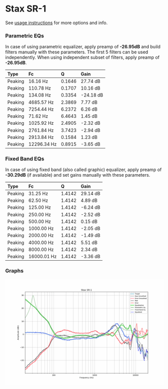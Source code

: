 # Stax SR-1
See [usage instructions](https://github.com/jaakkopasanen/AutoEq#usage) for more options and info.

### Parametric EQs
In case of using parametric equalizer, apply preamp of **-26.95dB** and build filters manually
with these parameters. The first 5 filters can be used independently.
When using independent subset of filters, apply preamp of **-26.95dB**.

| Type    | Fc          |      Q | Gain      |
|:--------|:------------|:-------|:----------|
| Peaking | 16.16 Hz    | 0.1646 | 27.74 dB  |
| Peaking | 110.78 Hz   | 0.1707 | 10.16 dB  |
| Peaking | 134.08 Hz   | 0.3354 | -24.18 dB |
| Peaking | 4685.57 Hz  | 2.3869 | 7.77 dB   |
| Peaking | 7254.44 Hz  | 6.2372 | 6.26 dB   |
| Peaking | 71.62 Hz    | 6.4643 | 1.45 dB   |
| Peaking | 1025.92 Hz  | 2.4905 | -2.32 dB  |
| Peaking | 2761.84 Hz  | 3.7423 | -2.94 dB  |
| Peaking | 2913.84 Hz  | 0.1584 | 1.23 dB   |
| Peaking | 12296.34 Hz | 0.8915 | -3.65 dB  |

### Fixed Band EQs
In case of using fixed band (also called graphic) equalizer, apply preamp of **-30.29dB**
(if available) and set gains manually with these parameters.

| Type    | Fc          |      Q | Gain     |
|:--------|:------------|:-------|:---------|
| Peaking | 31.25 Hz    | 1.4142 | 29.14 dB |
| Peaking | 62.50 Hz    | 1.4142 | 4.89 dB  |
| Peaking | 125.00 Hz   | 1.4142 | -6.24 dB |
| Peaking | 250.00 Hz   | 1.4142 | -2.52 dB |
| Peaking | 500.00 Hz   | 1.4142 | 0.15 dB  |
| Peaking | 1000.00 Hz  | 1.4142 | -2.05 dB |
| Peaking | 2000.00 Hz  | 1.4142 | -1.49 dB |
| Peaking | 4000.00 Hz  | 1.4142 | 5.51 dB  |
| Peaking | 8000.00 Hz  | 1.4142 | 2.34 dB  |
| Peaking | 16000.01 Hz | 1.4142 | -3.36 dB |

### Graphs
![](./Stax%20SR-1.png)
